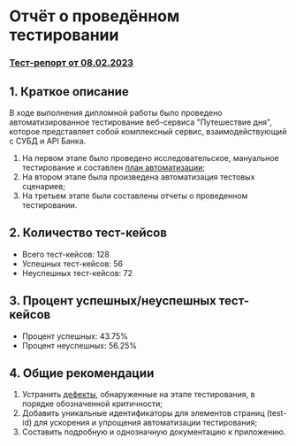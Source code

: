 # Отчёт о проведённом тестировании

### [Тест-репорт от 08.02.2023](http://172.24.96.1:62459/index.html)

## 1. Краткое описание

В ходе выполнения дипломной работы было проведено автоматизированное тестирование веб-сервиса "Путешествие дня",
которое представляет собой комплексный сервис, взаимодействующий с СУБД и API Банка.

1. На первом этапе было проведено исследовательское,
   мануальное тестирование и составлен [план автоматизации](../docs/Plan.md);
2. На втором этапе была произведена автоматизация тестовых сценариев;
3. На третьем этапе были составлены отчеты о проведенном тестировании.

## 2. Количество тест-кейсов

- Всего тест-кейсов: 128
- Успешных тест-кейсов: 56
- Неуспешных тест-кейсов: 72

## 3. Процент успешных/неуспешных тест-кейсов

- Процент успешных: 43.75%
- Процент неуспешных: 56.25%

## 4. Общие рекомендации

1. Устранить [дефекты](/../../issues/), обнаруженные на этапе тестирования, в порядке обозначенной критичности;
2. Добавить уникальные идентификаторы для элементов страниц (test-id) для ускорения и упрощения
   автоматизации тестирования;
3. Составить подробную и однозначную документацию к приложению.
